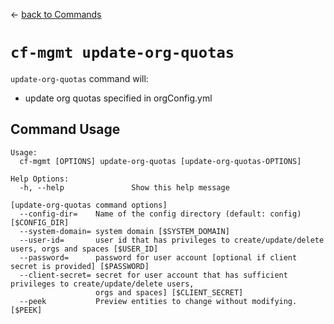 &larr; [back to Commands](../README.md)

# `cf-mgmt update-org-quotas`

`update-org-quotas` command will:
- update org quotas specified in orgConfig.yml

## Command Usage

```
Usage:
  cf-mgmt [OPTIONS] update-org-quotas [update-org-quotas-OPTIONS]

Help Options:
  -h, --help               Show this help message

[update-org-quotas command options]
  --config-dir=    Name of the config directory (default: config) [$CONFIG_DIR]
  --system-domain= system domain [$SYSTEM_DOMAIN]
  --user-id=       user id that has privileges to create/update/delete users, orgs and spaces [$USER_ID]
  --password=      password for user account [optional if client secret is provided] [$PASSWORD]
  --client-secret= secret for user account that has sufficient privileges to create/update/delete users,
                   orgs and spaces] [$CLIENT_SECRET]
  --peek           Preview entities to change without modifying. [$PEEK]
```
